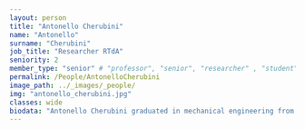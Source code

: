```yaml
---
layout: person
title: "Antonello Cherubini"
name: "Antonello"
surname: "Cherubini"
job_title: "Researcher RTdA"
seniority: 2
member_type: "senior" # "professor", "senior", "researcher" , "student", "ex"
permalink: /People/AntonelloCherubini
image_path: ../_images/_people/
img: "antonello_cherubini.jpg"
classes: wide
biodata: "Antonello Cherubini graduated in mechanical engineering from the Politecnico di Milano, Milan, Italy,in 2012, and the Ph.D. degree in robotics from the Sant’Anna University of Pisa, Pisa, Italy, in 2017. <br> He is currently an Assistant Professor (RTDA) with the University of Trento, Trento, Italy. He has been a Visiting Research Fellow with TU Delft, Delft, The Netherlands, and a Visiting Professor with the University Carlos III of Madrid, Getafe, Spain. <br> Dr. Cherubini’s Ph.D. thesis won the Prize Bernardo Nobile."
---
```

